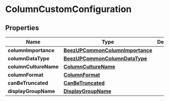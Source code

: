 
# ColumnCustomConfiguration

## Properties
Name | Type | Description | Notes
------------ | ------------- | ------------- | -------------
**columnImportance** | [**BeezUPCommonColumnImportance**](BeezUPCommonColumnImportance.md) |  | 
**columnDataType** | [**BeezUPCommonColumnDataType**](BeezUPCommonColumnDataType.md) |  | 
**columnCultureName** | [**ColumnCultureName**](ColumnCultureName.md) |  |  [optional]
**columnFormat** | [**ColumnFormat**](ColumnFormat.md) |  |  [optional]
**canBeTruncated** | [**CanBeTruncated**](CanBeTruncated.md) |  |  [optional]
**displayGroupName** | [**DisplayGroupName**](DisplayGroupName.md) |  |  [optional]



